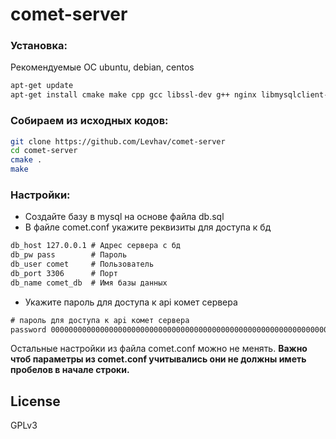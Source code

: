 # comet-server


### Установка:
Рекомендуемые ОС ubuntu, debian, centos
```sh
apt-get update
apt-get install cmake make cpp gcc libssl-dev g++ nginx libmysqlclient-dev mysql-server mysql-client flex mailutils uuid-dev 
```

### Собираем из исходных кодов:
```sh
git clone https://github.com/Levhav/comet-server
cd comet-server
cmake .
make
```

### Настройки: 
  - Создайте базу в mysql на основе файла db.sql
  - В файле comet.conf укажите реквизиты для доступа к бд
```txt
db_host 127.0.0.1 # Адрес сервера с бд
db_pw pass        # Пароль
db_user comet     # Пользователь
db_port 3306      # Порт
db_name comet_db  # Имя базы данных
```
- Укажите пароль для доступа к api комет сервера
```txt
# пароль для доступа к api комет сервера
password 0000000000000000000000000000000000000000000000000000000000000000 
```
Остальные настройки из файла comet.conf можно не менять.
**Важно чтоб параметры из comet.conf учитывались они не должны иметь пробелов в начале строки.**
 
License
----

GPLv3

 